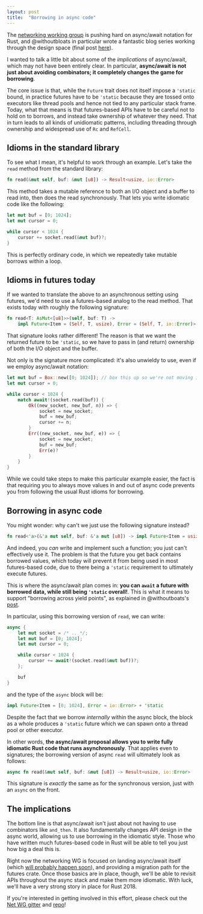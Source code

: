 ```yaml
---
layout: post
title:  "Borrowing in async code"
---
```


The
[networking working group](https://internals.rust-lang.org/t/announcing-the-network-services-working-group-wg-net/7354) is
pushing hard on async/await notation for Rust, and @withoutbloats in particular
wrote a fantastic blog series working through the design space (final
post [here](https://boats.gitlab.io/blog/post/2018-04-06-async-await-final/)).

I wanted to talk a little bit about some of the *implications* of async/await,
which may not have been entirely clear. In particular, **async/await is not just
about avoiding combinators; it completely changes the game for borrowing**.

The core issue is that, while the `Future` trait does not itself impose a
`'static` bound, in practice futures have to be `'static` because they are
tossed onto executors like thread pools and hence not tied to any particular
stack frame. Today, what that means is that futures-based APIs have to be
careful not to hold on to borrows, and instead take ownership of whatever they
need. That in turn leads to all kinds of unidiomatic patterns, including
threading through ownership and widespread use of `Rc` and `RefCell`.

## Idioms in the standard library

To see what I mean, it's helpful to work through an example. Let's take the
`read` method from the standard library:

```rust
fn read(&mut self, buf: &mut [u8]) -> Result<usize, io::Error>
```

This method takes a mutable reference to both an I/O object and a buffer to read
into, then does the read synchronously. That lets you write idiomatic code like
the following:

```rust
let mut buf = [0; 1024];
let mut cursor = 0;

while cursor < 1024 {
    cursor += socket.read(&mut buf)?;
}
```

This is perfectly ordinary code, in which we repeatedly take mutable borrows
within a loop.

## Idioms in futures today

If we wanted to translate the above to an asynchronous setting using futures,
we'd need to use a futures-based analog to the read method. That exists today
with roughly the following signature:

```rust
fn read<T: AsMut<[u8]>>(self, buf: T) ->
    impl Future<Item = (Self, T, usize), Error = (Self, T, io::Error)>
```

That signature looks rather different! The reason is that we want the returned
future to be `'static`, so we have to pass in (and return) ownership of both the
I/O object and the buffer.

Not only is the signature more complicated: it's also unwieldy to use, even if
we employ async/await notation:

```rust
let mut buf = Box::new([0; 1024]); // box this up so we're not moving it around
let mut cursor = 0;

while cursor < 1024 {
    match await!(socket.read(buf)) {
        Ok((new_socket, new_buf, n)) => {
            socket = new_socket;
            buf = new_buf;
            cursor += n;
        }
        Err((new_socket, new_buf, e)) => {
            socket = new_socket;
            buf = new_buf;
            Err(e)?
        }
    }
}
```

While we could take steps to make this particular example easier, the fact is
that requiring you to always move values in and out of async code prevents you
from following the usual Rust idioms for borrowing.

## Borrowing in async code

You might wonder: why can't we just use the following signature instead?

```rust
fn read<'a>(&'a mut self, buf: &'a mut [u8]) -> impl Future<Item = usize, Error = io::Error> + 'a
```

And indeed, you *can* write and implement such a function; you just can't
effectively use it. The problem is that the future you get back contains
borrowed values, which today will prevent it from being used in most
futures-based code, due to there being a `'static` requirement to ultimately
execute futures.

This is where the async/await plan comes in: **you can `await` a future with
borrowed data, while still being `'static` overall!**. This is what it means to
support "borrowing across yield points", as explained in
@withoutboats's
[post](https://boats.gitlab.io/blog/post/2018-01-25-async-i-self-referential-structs/).

In particular, using this borrowing version of `read`, we can write:

```rust
async {
    let mut socket = /* .. */;
    let mut buf = [0; 1024];
    let mut cursor = 0;

    while cursor < 1024 {
        cursor += await!(socket.read(&mut buf))?;
    };

    buf
}
```

and the type of the `async` block will be:

```rust
impl Future<Item = [0; 1024], Error = io::Error> + 'static
```

Despite the fact that we borrow *internally* within the async block, the block
as a whole produces a `'static` future which we can spawn onto a thread pool or
other executor.

In other words, **the async/await proposal allows you to write fully idiomatic
Rust code that runs asynchronously**. That applies even to signatures; the
borrowing version of async `read` will ultimately look as follows:

```rust
async fn read(&mut self, buf: &mut [u8]) -> Result<usize, io::Error>
```

This signature is *exactly* the same as for the synchronous version, just with
an `async` on the front.

## The implications

The bottom line is that async/await isn't just about not having to use
combinators like `and_then`. It also fundamentally changes API design in the
async world, allowing us to use borrowing in the idiomatic style. Those who have
written much futures-based code in Rust will be able to tell you just how big a
deal this is.

Right now the networking WG is focused on landing async/await itself
(which
[will probably happen soon](https://github.com/rust-lang/rfcs/pull/2394#issuecomment-383773009)),
and providing a migration path for the futures crate. Once those basics are in
place, though, we'll be able to revisit APIs throughout the async stack and make
them more idiomatic. With luck, we'll have a very strong story in place for Rust 2018.

If you're interested in getting involved in this effort, please check out the [Net WG gitter]
and [repo]!

[Net WG gitter]: https://gitter.im/rust-lang/WG-net
[repo]: https://github.com/rust-lang-nursery/net-wg/
